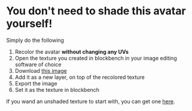# You don't need to shade this avatar yourself!

Simply do the following

1. Recolor the avatar **without changing any UVs**
1. Open the texture you created in blockbench in your image editing software of choice
1. Download [this image](/images/shading.png)
1. Add it as a new layer, on top of the recolored texture
1. Export the image
1. Set it as the texture in blockbench

If you wand an unshaded texture to start with, you can get one [here](/images/albedo.png).
